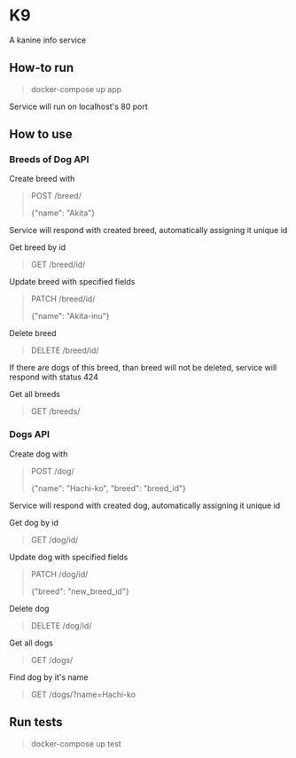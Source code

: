 # K9    
A kanine info service

## How-to run
> docker-compose up app

Service will run on localhost's 80 port

## How to use

### Breeds of Dog API
Create breed with 
> POST /breed/
>
> {"name": "Akita"} 

Service will respond with created breed, automatically assigning it unique id 

Get breed by id
> GET /breed/id/

Update breed with specified fields
> PATCH /breed/id/
>
> {"name": "Akita-inu"}

Delete breed
> DELETE /breed/id/

If there are dogs of this breed, than breed will not be deleted, service will respond with status 424

Get all breeds 
> GET /breeds/

### Dogs API
Create dog with 
> POST /dog/
>
> {"name": "Hachi-ko", "breed": "breed_id"}

Service will respond with created dog, automatically assigning it unique id 

Get dog by id
> GET /dog/id/

Update dog with specified fields
> PATCH /dog/id/
>
> {"breed": "new_breed_id"}

Delete dog
> DELETE /dog/id/

Get all dogs 
>GET /dogs/

Find dog by it's name 
> GET /dogs/?name=Hachi-ko

## Run tests
> docker-compose up test  
